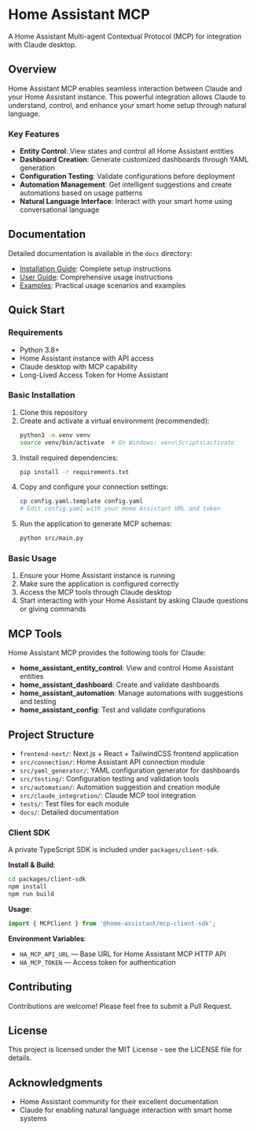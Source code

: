 # Home Assistant MCP

A Home Assistant Multi-agent Contextual Protocol (MCP) for integration with Claude desktop.

## Overview

Home Assistant MCP enables seamless interaction between Claude and your Home Assistant instance. This powerful integration allows Claude to understand, control, and enhance your smart home setup through natural language.

### Key Features

- **Entity Control**: View states and control all Home Assistant entities
- **Dashboard Creation**: Generate customized dashboards through YAML generation
- **Configuration Testing**: Validate configurations before deployment
- **Automation Management**: Get intelligent suggestions and create automations based on usage patterns
- **Natural Language Interface**: Interact with your smart home using conversational language

## Documentation

Detailed documentation is available in the `docs` directory:

- [Installation Guide](docs/INSTALLATION.md): Complete setup instructions
- [User Guide](docs/USER_GUIDE.md): Comprehensive usage instructions
- [Examples](docs/EXAMPLES.md): Practical usage scenarios and examples

## Quick Start

### Requirements

- Python 3.8+
- Home Assistant instance with API access
- Claude desktop with MCP capability
- Long-Lived Access Token for Home Assistant

### Basic Installation

1. Clone this repository
2. Create and activate a virtual environment (recommended):
   ```bash
   python3 -m venv venv
   source venv/bin/activate  # On Windows: venv\Scripts\activate
   ```
3. Install required dependencies:
   ```bash
   pip install -r requirements.txt
   ```
4. Copy and configure your connection settings:
   ```bash
   cp config.yaml.template config.yaml
   # Edit config.yaml with your Home Assistant URL and token
   ```
5. Run the application to generate MCP schemas:
   ```bash
   python src/main.py
   ```

### Basic Usage

1. Ensure your Home Assistant instance is running
2. Make sure the application is configured correctly
3. Access the MCP tools through Claude desktop
4. Start interacting with your Home Assistant by asking Claude questions or giving commands

## MCP Tools

Home Assistant MCP provides the following tools for Claude:

- **home_assistant_entity_control**: View and control Home Assistant entities
- **home_assistant_dashboard**: Create and validate dashboards
- **home_assistant_automation**: Manage automations with suggestions and testing
- **home_assistant_config**: Test and validate configurations

## Project Structure

- `frontend-next/`: Next.js + React + TailwindCSS frontend application
- `src/connection/`: Home Assistant API connection module
- `src/yaml_generator/`: YAML configuration generator for dashboards
- `src/testing/`: Configuration testing and validation tools
- `src/automation/`: Automation suggestion and creation module
- `src/claude_integration/`: Claude MCP tool integration
- `tests/`: Test files for each module
- `docs/`: Detailed documentation

### Client SDK
A private TypeScript SDK is included under `packages/client-sdk`.  

**Install & Build**:  
```bash
cd packages/client-sdk
npm install
npm run build
```

**Usage**:  
```ts
import { MCPClient } from '@home-assistant/mcp-client-sdk';
```

**Environment Variables**:  
- `HA_MCP_API_URL` — Base URL for Home Assistant MCP HTTP API  
- `HA_MCP_TOKEN` — Access token for authentication

## Contributing

Contributions are welcome! Please feel free to submit a Pull Request.

## License

This project is licensed under the MIT License - see the LICENSE file for details.

## Acknowledgments

- Home Assistant community for their excellent documentation
- Claude for enabling natural language interaction with smart home systems